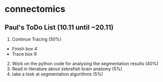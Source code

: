 # connectomics


## Paul's ToDo List (10.11 until ~20.11)

1. Continue Tracing (50%)
  * Finish box 4
  * Trace box 9
2. Work on the python code for analysing the segmentation results (40%)
3. Read in literature about zebrafish brain anatomy (5%)
4. take a look at segmentation algorithms (5%)
